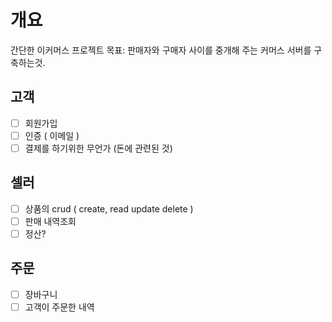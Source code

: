# 개요
간단한 이커머스 프로젝트
목표: 판매자와 구매자 사이를 중개해 주는 커머스 서버를 구축하는것.

## 고객
- [ ] 회원가입
- [ ] 인증 ( 이메일 )
- [ ] 결제를 하기위한 무언가 (돈에 관련된 것)

## 셀러 
- [ ] 상품의 crud ( create, read update delete )
- [ ] 판매 내역조회
- [ ] 정산?

## 주문

- [ ] 장바구니
- [ ] 고객이 주문한 내역

